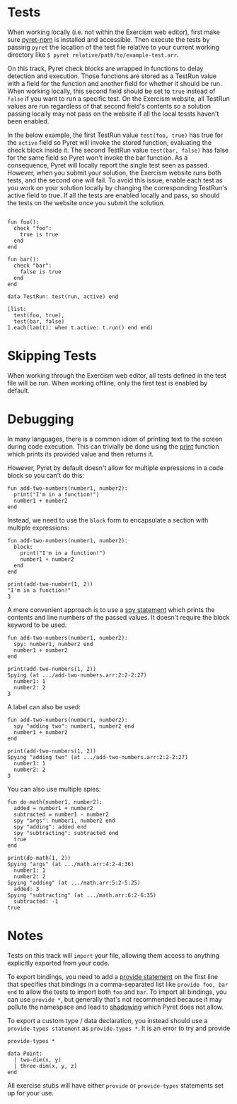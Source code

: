 # Tests

When working locally (i.e. not within the Exercism web editor), first make sure [pyret-npm] is installed and accessible. Then execute the tests by passing `pyret` the location of the test file relative to your current working directory like
`$ pyret relative/path/to/example-test.arr`.

On this track, Pyret check blocks are wrapped in functions to delay detection and execution. Those functions are stored as a TestRun value with a field for the function and another field for whether it should be run. When working locally, this second field should be set to `true` instead of `false` if you want to run a specific test. On the Exercism website, all TestRun values are run regardless of that second field's contents so a solution passing locally may not pass on the website if all the local tessts haven't been enabled.

In the below example, the first TestRun value `test(foo, true)` has true for the `active` field so Pyret will invoke the stored function, evaluating the check block inside it. The second TestRun value `test(bar, false)` has false for the same field so Pyret won't invoke the bar function. As a consequence, Pyret will locally report the single test seen as passed. However, when you submit your solution, the Exercism website runs both tests, and the second one will fail. To avoid this issue, enable each test as you work on your solution locally by changing the corresponding TestRun's active field to true. If all the tests are enabled locally and pass, so should the tests on the website once you submit the solution.

```pyret

fun foo():
  check "foo":
    true is true
  end
end

fun bar():
  check "bar":
    false is true
  end
end

data TestRun: test(run, active) end

[list: 
  test(foo, true),
  test(bar, false)
].each(lam(t): when t.active: t.run() end end)
```

# Skipping Tests

When working through the Exercism web editor, all tests defined in the test file will be run. When working offline, only the first test is enabled by default.

# Debugging

In many languages, there is a common idiom of printing text to the screen during code execution. This can trivially be done using the
[print] function which prints its provided value and then returns it.

However, Pyret by default doesn't allow for multiple expressions in a code block so you can't do this:

```pyret
fun add-two-numbers(number1, number2):
  print("I'm in a function!")
  number1 + number2
end
```

Instead, we need to use the `block` form to encapsulate a section with multiple expressions:

```pyret
fun add-two-numbers(number1, number2):
  block:
    print("I'm in a function!")
    number1 + number2
  end
end

print(add-two-number(1, 2))
"I'm in a function!"
3
```

A more convenient approach is to use a [spy statement] which prints the contents and line numbers of the passed values. It doesn't require the block keyword to be used.

```pyret
fun add-two-numbers(number1, number2):
  spy: number1, number2 end
  number1 + number2
end

print(add-two-numbers(1, 2))
Spying (at .../add-two-numbers.arr:2:2-2:27)
  number1: 1
  number2: 2
3
```

A label can also be used:

```pyret
fun add-two-numbers(number1, number2):
  spy "adding two": number1, number2 end
  number1 + number2
end

print(add-two-numbers(1, 2))
Spying "adding two" (at .../add-two-numbers.arr:2:2-2:27)
  number1: 1
  number2: 2
3
```

You can also use multiple spies:

```pyret
fun do-math(number1, number2):
  added = number1 + number2
  subtracted = number1 - number2
  spy "args": number1, number2 end
  spy "adding": added end
  spy "subtracting": subtracted end
  true
end

print(do-math(1, 2))
Spying "args" (at .../math.arr:4:2-4:36)
  number1: 1
  number2: 2
Spying "adding" (at .../math.arr:5:2-5:25)
  added: 3
Spying "subtracting" (at .../math.arr:6:2-6:35)
  subtracted: -1
true
```

# Notes

Tests on this track will `import` your file, allowing them access to anything explicitly exported from your code.

To export bindings, you need to add a [provide statement] on the first line that specifies that bindings in a comma-separated list like `provide foo, bar end` to allow the tests to import both `foo` and `bar`. To import all bindings, you can use `provide *`, but generally that's not recommended because it may pollute the namespace and lead to [shadowing] which Pyret does not allow.

To export a custom type / data declaration, you instead should use a `provide-types statement` as `provide-types *`. It is an error to try and provide

```pyret
provide-types *

data Point:
  | two-dim(x, y)
  | three-dim(x, y, z)
end
```

All exercise stubs will have either `provide` or `provide-types` statements set up for your use.

[pyret-npm]: https://npm.io/package/pyret-npm
[print]: https://pyret.org/docs/latest/_global_.html#%28part._~3cglobal~3e_print%29
[spy statement]: https://pyret.org/docs/latest/s_spies.html
[provide statement]: https://pyret.org/docs/latest/Provide_Statements.html
[shadowing]: https://pyret.org/docs/latest/Bindings.html#%28part._s~3ashadowing%29
